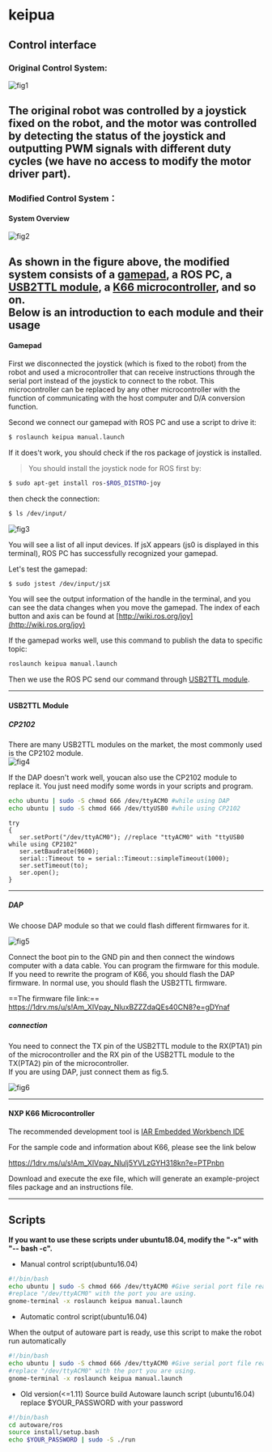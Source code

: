 # keipua
## Control interface
### Original Control System:
![fig1](https://chensk-1255425596.cos.ap-beijing.myqcloud.com/tsukuba/fig1.png)

The original robot was controlled by a joystick fixed on the robot, and the motor was controlled by detecting the status of the joystick and outputting PWM signals with different duty cycles (we have no access to modify the motor driver part).
---
### Modified Control System：
#### System Overview  
![fig2](https://chensk-1255425596.cos.ap-beijing.myqcloud.com/tsukuba/fig2.png)

As shown in the figure above, the modified system consists of a [gamepad](#jump0), a ROS PC, a [USB2TTL module](#jump1), a [K66 microcontroller](#jump2), and so on.   
Below is an introduction to each module and their usage
---
#### <span id="jump0">Gamepad</span>
First we disconnected the joystick (which is fixed to the robot) from the robot and used a microcontroller that can receive instructions through the serial port instead of the joystick to connect to the robot. This microcontroller can be replaced by any other microcontroller with the function of communicating with the host computer and D/A conversion function.

Second we connect our gamepad with ROS PC and use a script to drive it:
```bash
$ roslaunch keipua manual.launch
```
If it does't work, you should check if the ros package of joystick is installed.
> You should install the joystick node for ROS first by:

```bash
$ sudo apt-get install ros-$ROS_DISTRO-joy
```

then check the connection:

```bash
$ ls /dev/input/
```

![fig3](https://chensk-1255425596.cos.ap-beijing.myqcloud.com/tsukuba/fig3.png)

You will see a list of all input devices. If jsX appears (js0 is displayed in this terminal), ROS PC has successfully recognized your gamepad.  

Let's test the gamepad:
```bash
$ sudo jstest /dev/input/jsX
```
You will see the output information of the handle in the terminal, and you can see the data changes when you move the gamepad.
The index of each button and axis can be found at [http://wiki.ros.org/joy](http://wiki.ros.org/joy)  

If the gamepad works well, use this command to publish the data to specific topic:
```bash
roslaunch keipua manual.launch
```
Then we use the ROS PC send our command through [USB2TTL module](#jump1).  

---

#### <span id="jump1"> USB2TTL Module </span>
##### CP2102
There are many USB2TTL modules on the market, the most commonly used is the CP2102 module.  
![fig4](https://chensk-1255425596.cos.ap-beijing.myqcloud.com/tsukuba/fig4.png) 
  
If the DAP doesn't work well, youcan also use the CP2102 module to replace it.
 You just need modify some words in your scripts and program.
 ```bash
 echo ubuntu | sudo -S chmod 666 /dev/ttyACM0 #while using DAP
 echo ubuntu | sudo -S chmod 666 /dev/ttyUSB0 #while using CP2102
 ```
 ```
 try 
 { 
    ser.setPort("/dev/ttyACM0"); //replace "ttyACM0" with "ttyUSB0 while using CP2102"
    ser.setBaudrate(9600); 
    serial::Timeout to = serial::Timeout::simpleTimeout(1000); 
    ser.setTimeout(to); 
    ser.open(); 
 } 
```
---

##### DAP
We choose DAP module so that we could flash different firmwares for it. 

![fig5](https://chensk-1255425596.cos.ap-beijing.myqcloud.com/tsukuba/fig5.png)
 
Connect the boot pin to the GND pin and then connect the windows computer with a data cable. You can program the firmware for this module.  
If you need to rewrite the program of K66, you should flash the DAP firmware. In normal use, you should flash the USB2TTL firmware.

==The firmware file link:==
https://1drv.ms/u/s!Am_XlVpay_NluxBZZZdaQEs40CN8?e=gDYnaf

##### connection  

You need to connect the TX pin of the USB2TTL module to the RX(PTA1) pin of the microcontroller and the RX pin of the USB2TTL module to the TX(PTA2) pin of the microcontroller.  
If you are using DAP, just connect them as fig.5.

![fig6](https://chensk-1255425596.cos.ap-beijing.myqcloud.com/tsukuba/fig6.png)

---
#### <span id="jump2"> NXP K66 Microcontroller </span>

The recommended development tool is [IAR Embedded Workbench IDE](https://www.iar.com/iar-embedded-workbench/#!?architecture=Arm)  

For the sample code and information about K66, please see the link below

https://1drv.ms/u/s!Am_XlVpay_Nlulj5YVLzGYH318kn?e=PTPnbn  

Download and execute the exe file, which will generate an example-project files package and an instructions file.

---
## Scripts
**If you want to use these scripts under ubuntu18.04, modify the "-x" with "-- bash -c".**

* Manual control script(ubuntu16.04)

```bash
#!/bin/bash
echo ubuntu | sudo -S chmod 666 /dev/ttyACM0 #Give serial port file read and write permissions
#replace "/dev/ttyACM0" with the port you are using.
gnome-terminal -x roslaunch keipua manual.launch 
```
* Automatic control script(ubuntu16.04)  

When the output of autoware part is ready, use this script to make the robot run automatically
```bash
#!/bin/bash
echo ubuntu | sudo -S chmod 666 /dev/ttyACM0 #Give serial port file read and write permissions
#replace "/dev/ttyACM0" with the port you are using.
gnome-terminal -x roslaunch keipua manual.launch 
```
* Old version(<=1.11) Source build Autoware launch script  (ubuntu16.04)  
replace $YOUR_PASSWORD with your password

```bash
#!/bin/bash
cd autoware/ros
source install/setup.bash
echo $YOUR_PASSWORD | sudo -S ./run
```


